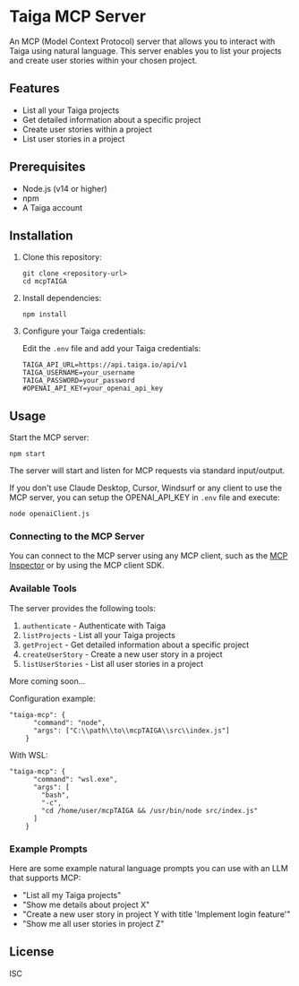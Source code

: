 # Taiga MCP Server

An MCP (Model Context Protocol) server that allows you to interact with Taiga using natural language. This server enables you to list your projects and create user stories within your chosen project.

## Features

- List all your Taiga projects
- Get detailed information about a specific project
- Create user stories within a project
- List user stories in a project

## Prerequisites

- Node.js (v14 or higher)
- npm
- A Taiga account

## Installation

1. Clone this repository:
   ```
   git clone <repository-url>
   cd mcpTAIGA
   ```

2. Install dependencies:
   ```
   npm install
   ```

3. Configure your Taiga credentials:
   
   Edit the `.env` file and add your Taiga credentials:
   ```
   TAIGA_API_URL=https://api.taiga.io/api/v1
   TAIGA_USERNAME=your_username
   TAIGA_PASSWORD=your_password
   #OPENAI_API_KEY=your_openai_api_key
   ```

## Usage

Start the MCP server:

```
npm start
```

The server will start and listen for MCP requests via standard input/output.

If you don't use Claude Desktop, Cursor, Windsurf or any client to use the MCP server, you can setup the OPENAI_API_KEY in `.env` file and execute:

```
node openaiClient.js
```

### Connecting to the MCP Server

You can connect to the MCP server using any MCP client, such as the [MCP Inspector](https://github.com/modelcontextprotocol/inspector) or by using the MCP client SDK.

### Available Tools

The server provides the following tools:

1. `authenticate` - Authenticate with Taiga
2. `listProjects` - List all your Taiga projects
3. `getProject` - Get detailed information about a specific project
4. `createUserStory` - Create a new user story in a project
5. `listUserStories` - List all user stories in a project

More coming soon...

Configuration example:

```
"taiga-mcp": {
      "command": "node",
      "args": ["C:\\path\\to\\mcpTAIGA\\src\\index.js"]
    }
```

With WSL:

```
"taiga-mcp": {
      "command": "wsl.exe",
      "args": [
        "bash",
        "-c",
        "cd /home/user/mcpTAIGA && /usr/bin/node src/index.js"
      ]
    }
```

### Example Prompts

Here are some example natural language prompts you can use with an LLM that supports MCP:

- "List all my Taiga projects"
- "Show me details about project X"
- "Create a new user story in project Y with title 'Implement login feature'"
- "Show me all user stories in project Z"

## License

ISC
